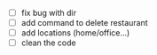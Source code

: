 - [ ] fix bug with dir
- [ ] add command to delete restaurant
- [ ] add locations (home/office...)
- [ ] clean the code
